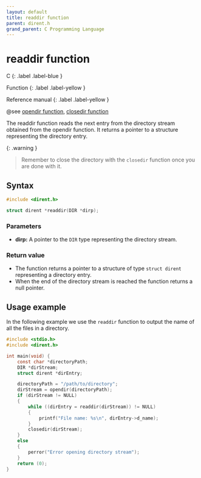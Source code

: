 ```yaml
---
layout: default
title: readdir function
parent: dirent.h
grand_parent: C Programming Language
---
```


# readdir function

C
{: .label .label-blue }

Function
{: .label .label-yellow }

Reference manual
{: .label .label-yellow }

@see [opendir function](../opendir-function), [closedir function](../closedir-function)

The readdir function reads the next entry from the directory stream obtained from the opendir function. It returns a pointer to a structure representing the directory entry.

{: .warning }
> Remember to close the directory with the `closedir` function once you are done with it.

## Syntax

```c
#include <dirent.h>

struct dirent *readdir(DIR *dirp);
```

### Parameters

- **dirp:** A pointer to the `DIR` type representing the directory stream.

### Return value

- The function returns a pointer to a structure of type `struct dirent` representing a directory entry.
- When the end of the directory stream is reached the function returns a null pointer.

## Usage example

In the following example we use the `readdir` function to output the name of all the files in a directory.

```c
#include <stdio.h>
#include <dirent.h>

int main(void) {
    const char *directoryPath;
    DIR *dirStream;
    struct dirent *dirEntry;

    directoryPath = "/path/to/directory";
    dirStream = opendir(directoryPath);
    if (dirStream != NULL)
    {
        while ((dirEntry = readdir(dirStream)) != NULL)
        {
            printf("File name: %s\n", dirEntry->d_name);
        }
        closedir(dirStream);
    }
    else
    {
        perror("Error opening directory stream");
    }
    return (0);
}
```
